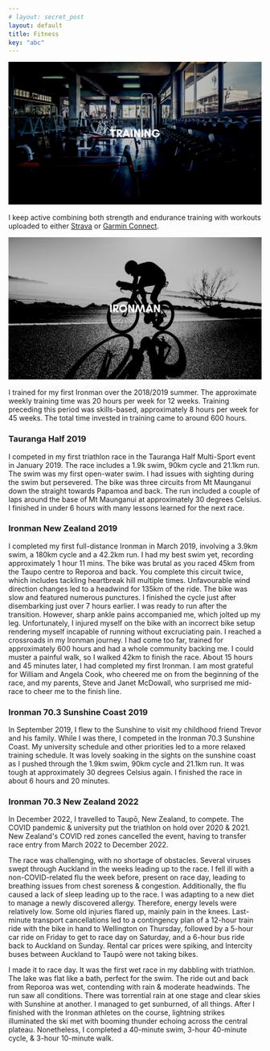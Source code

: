 ```yaml
---
# layout: secret_post
layout: default
title: Fitness
key: "abc"
---
```


![Training](/assets/images/training.png)

I keep active combining both strength and endurance training with workouts uploaded to either [Strava](https://www.strava.com/athletes/25758170) or [Garmin Connect](https://connect.garmin.com/modern/profile/1f9ed707-bc55-4631-9f63-bb1a14c1d3f6).

![Ironman](/assets/images/ironman.png)

I trained for my first Ironman over the 2018/2019 summer.
The approximate weekly training time was 20 hours per week for 12 weeks. Training preceding this period was skills-based, approximately 8 hours per week for 45 weeks. The total time invested in training came to around 600 hours.

### **Tauranga Half 2019**

I competed in my first triathlon race in the Tauranga Half Multi-Sport event in January 2019. The race includes a 1.9k swim, 90km cycle and 21.1km run. The swim was my first open-water swim. I had issues with sighting during the swim but persevered. The bike was three circuits from Mt Maunganui down the straight towards Papamoa and back. The run included a couple of laps around the base of Mt Maunganui at approximately 30 degrees Celsius. I finished in under 6 hours with many lessons learned for the next race.

### **Ironman New Zealand 2019**

I completed my first full-distance Ironman in March 2019, involving a 3.9km swim, a 180km cycle and a 42.2km run. I had my best swim yet, recording approximately 1 hour 11 mins. The bike was brutal as you raced 45km from the Taupo centre to Reporoa and back. You complete this circuit twice, which includes tackling heartbreak hill multiple times. Unfavourable wind direction changes led to a headwind for 135km of the ride. The bike was slow and featured numerous punctures. I finished the cycle just after disembarking just over 7 hours earlier. I was ready to run after the transition. However, sharp ankle pains accompanied me, which jolted up my leg. Unfortunately, I injured myself on the bike with an incorrect bike setup rendering myself incapable of running without excruciating pain. I reached a crossroads in my Ironman journey. I had come too far, trained for approximately 600 hours and had a whole community backing me. I could muster a painful walk, so I walked 42km to finish the race. About 15 hours and 45 minutes later, I had completed my first Ironman. I am most grateful for William and Angela Cook, who cheered me on from the beginning of the race, and my parents, Steve and Janet McDowall, who surprised me mid-race to cheer me to the finish line.

### **Ironman 70.3 Sunshine Coast 2019**

In September 2019, I flew to the Sunshine to visit my childhood friend Trevor and his family. While I was there, I competed in the Ironman 70.3 Sunshine Coast. My university schedule and other priorities led to a more relaxed training schedule. It was lovely soaking in the sights on the sunshine coast as I pushed through the 1.9km swim, 90km cycle and 21.1km run. It was tough at approximately 30 degrees Celsius again. I finished the race in about 6 hours and 20 minutes.

### **Ironman 70.3 New Zealand 2022**

In December 2022, I travelled to Taupō, New Zealand, to compete. The COVID pandemic & university put the triathlon on hold over 2020 & 2021. New Zealand's COVID red zones cancelled the event, having to transfer race entry from March 2022 to December 2022.

The race was challenging, with no shortage of obstacles. Several viruses swept through Auckland in the weeks leading up to the race. I fell ill with a non-COVID-related flu the week before, present on race day, leading to breathing issues from chest soreness & congestion. Additionally, the flu caused a lack of sleep leading up to the race. I was adapting to a new diet to manage a newly discovered allergy. Therefore, energy levels were relatively low. Some old injuries flared up, mainly pain in the knees. Last-minute transport cancellations led to a contingency plan of a 12-hour train ride with the bike in hand to Wellington on Thursday, followed by a 5-hour car ride on Friday to get to race day on Saturday, and a 6-hour bus ride back to Auckland on Sunday. Rental car prices were spiking, and Intercity buses between Auckland to Taupō were not taking bikes.

I made it to race day. It was the first wet race in my dabbling with triathlon. The lake was flat like a bath, perfect for the swim. The ride out and back from Reporoa was wet, contending with rain & moderate headwinds. The run saw all conditions. There was torrential rain at one stage and clear skies with Sunshine at another. I managed to get sunburned, of all things. After I finished with the Ironman athletes on the course, lightning strikes illuminated the ski met with booming thunder echoing across the central plateau. Nonetheless, I completed a 40-minute swim, 3-hour 40-minute cycle, & 3-hour 10-minute walk.
